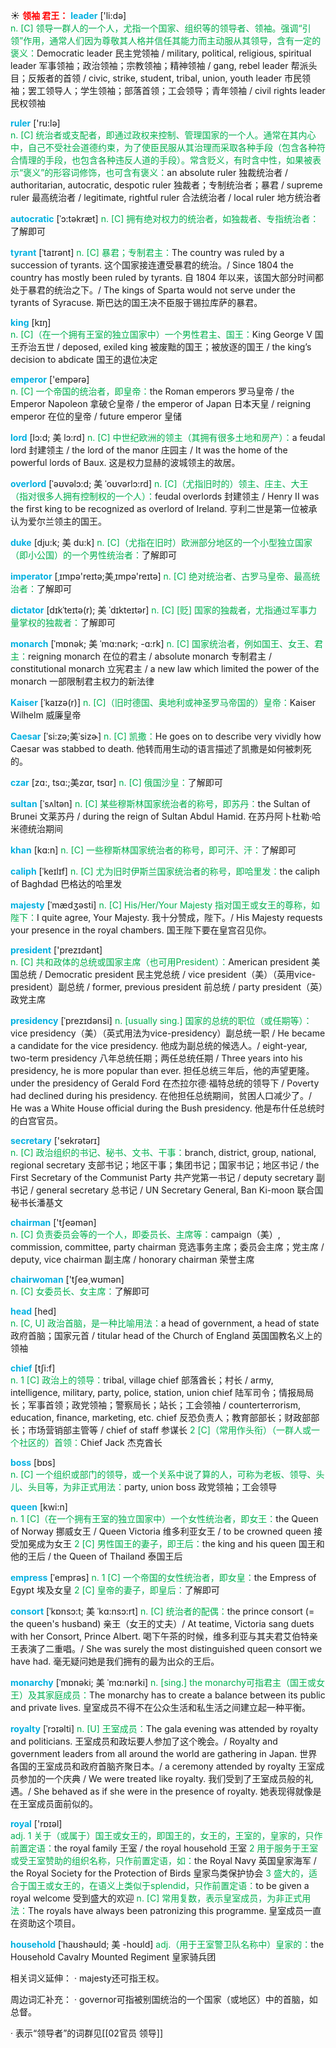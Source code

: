 ☀ <font color="red">**领袖 君王：**</font>
<font color="sky blue">**leader**</font> ['li:də]  
<font color="#00b050">n. [C] 领导一群人的一个人，尤指一个国家、组织等的领导者、领袖。强调“引领”作用，通常人们因为尊敬其人格并信任其能力而主动服从其领导，含有一定的褒义：</font>Democratic leader 民主党领袖 / military, political, religious, spiritual leader 军事领袖；政治领袖；宗教领袖；精神领袖 / gang, rebel leader 帮派头目；反叛者的首领 / civic, strike, student, tribal, union, youth leader 市民领袖；罢工领导人；学生领袖；部落首领；工会领导；青年领袖 / civil rights leader 民权领袖

<font color="sky blue">**ruler**</font> ['ru:lə]  
<font color="#00b050">n. [C] 统治者或支配者，即通过政权来控制、管理国家的一个人。通常在其内心中，自己不受社会道德约束，为了使臣民服从其治理而采取各种手段（包含各种符合情理的手段，也包含各种违反人道的手段）。常含贬义，有时含中性，如果被表示“褒义”的形容词修饰，也可含有褒义：</font>an absolute ruler 独裁统治者 / authoritarian, autocratic, despotic ruler 独裁者；专制统治者；暴君 / supreme ruler 最高统治者 / legitimate, rightful ruler 合法统治者 / local ruler 地方统治者
           
<font color="sky blue">**autocratic**</font> [ˈɔ:təkræt]
<font color="#00b050">n. [C] 拥有绝对权力的统治者，如独裁者、专指统治者：</font>了解即可
           
<font color="sky blue">**tyrant**</font> [ˈtaɪrənt]
<font color="#00b050">n. [C] 暴君；专制君主：</font>The country was ruled by a succession of tyrants. 这个国家接连遭受暴君的统治。/ Since 1804 the country has mostly been ruled by tyrants. 自 1804 年以来，该国大部分时间都处于暴君的统治之下。/ The kings of Sparta would not serve under the tyrants of Syracuse. 斯巴达的国王决不臣服于锡拉库萨的暴君。

<font color="sky blue">**king**</font> [kɪŋ]  
<font color="#00b050">n. [C]（在一个拥有王室的独立国家中）一个男性君主、国王：</font>King George V 国王乔治五世 / deposed, exiled king 被废黜的国王；被放逐的国王 / the king’s decision to abdicate 国王的退位决定 

<font color="sky blue">**emperor**</font> ['empərə]  
<font color="#00b050">n. [C] 一个帝国的统治者，即皇帝：</font>the Roman emperors 罗马皇帝 / the Emperor Napoleon 拿破仑皇帝 / the emperor of Japan 日本天皇 / reigning emperor 在位的皇帝 / future emperor 皇储
            
<font color="sky blue">**lord**</font> [lɔ:d; 美 lɔ:rd]
<font color="#00b050">n. [C] 中世纪欧洲的领主（其拥有很多土地和房产）：</font>a feudal lord 封建领主 / the lord of the manor 庄园主 / It was the home of the powerful lords of Baux. 这是权力显赫的波城领主的故居。
            
<font color="sky blue">**overlord**</font> [ˈəʊvəlɔ:d; 美 ˈoʊvərlɔ:rd]
<font color="#00b050">n. [C]（尤指旧时的）领主、庄主、大王（指对很多人拥有控制权的一个人）：</font>feudal overlords 封建领主 / Henry II was the first king to be recognized as overlord of Ireland. 亨利二世是第一位被承认为爱尔兰领主的国王。
           
<font color="sky blue">**duke**</font> [dju:k; 美 du:k]
<font color="#00b050">n. [C]（尤指在旧时）欧洲部分地区的一个小型独立国家（即小公国）的一个男性统治者：</font>了解即可            

<font color="sky blue">**imperator**</font> [ˌɪmpə'reɪtə;美ˌɪmpə'reɪtə]
<font color="#00b050">n. [C] 绝对统治者、古罗马皇帝、最高统治者：</font>了解即可

<font color="sky blue">**dictator**</font> [dɪkˈteɪtə(r); 美 ˈdɪkteɪtər]
<font color="#00b050">n. [C] [贬] 国家的独裁者，尤指通过军事力量掌权的独裁者：</font>了解即可

<font color="sky blue">**monarch**</font> [ˈmɒnək; 美 ˈmɑ:nərk; -ɑ:rk]
<font color="#00b050">n. [C] 国家统治者，例如国王、女王、君主：</font>reigning monarch 在位的君主 / absolute monarch 专制君主 / constitutional monarch 立宪君主 / a new law which limited the power of the monarch 一部限制君主权力的新法律
           
<font color="sky blue">**Kaiser**</font> [ˈkaɪzə(r)]
<font color="#00b050">n. [C]（旧时德国、奥地利或神圣罗马帝国的）皇帝：</font>Kaiser Wilhelm 威廉皇帝
           
<font color="sky blue">**Caesar**</font> [ˈsi:zə;美ˈsizɚ]
<font color="#00b050">n. [C] 凯撒：</font>He goes on to describe very vividly how Caesar was stabbed to death. 他转而用生动的语言描述了凯撒是如何被刺死的。
           
<font color="sky blue">**czar**</font> [zɑ:, tsɑ:;美zɑr, tsɑr]
<font color="#00b050">n. [C] 俄国沙皇：</font>了解即可

<font color="sky blue">**sultan**</font> [ˈsʌltən]
<font color="#00b050">n. [C] 某些穆斯林国家统治者的称号，即苏丹：</font>the Sultan of Brunei 文莱苏丹 / during the reign of Sultan Abdul Hamid. 在苏丹阿卜杜勒·哈米德统治期间

<font color="sky blue">**khan**</font> [kɑ:n]
<font color="#00b050">n. [C] 一些穆斯林国家统治者的称号，即可汗、汗：</font>了解即可

<font color="sky blue">**caliph**</font> [ˈkeɪlɪf]
<font color="#00b050">n. [C] 尤为旧时伊斯兰国家统治者的称号，即哈里发：</font>the caliph of Baghdad 巴格达的哈里发
          
<font color="sky blue">**majesty**</font> [ˈmædʒəsti]
<font color="#00b050">n. [C] His/Her/Your Majesty 指对国王或女王的尊称，如陛下：</font>I quite agree, Your Majesty. 我十分赞成，陛下。/ His Majesty requests your presence in the royal chambers. 国王陛下要在皇宫召见你。

<font color="sky blue">**president**</font> ['prezɪdənt]  
<font color="#00b050">n. [C] 共和政体的总统或国家主席（也可用President）：</font>American president 美国总统 / Democratic president 民主党总统 / vice president（美）（英用vice-president）副总统 / former, previous president 前总统 / party president（英）政党主席

<font color="sky blue">**presidency**</font> [ˈprezɪdənsi]
<font color="#00b050">n. [usually sing.] 国家的总统的职位（或任期等）：</font>vice presidency（美）（英式用法为vice-presidency）副总统一职 / He became a candidate for the vice presidency. 他成为副总统的候选人。/ eight-year, two-term presidency 八年总统任期；两任总统任期 / Three years into his presidency, he is more popular than ever. 担任总统三年后，他的声望更隆。under the presidency of Gerald Ford 在杰拉尔德·福特总统的领导下 / Poverty had declined during his presidency. 在他担任总统期间，贫困人口减少了。/ He was a White House official during the Bush presidency. 他是布什任总统时的白宫官员。

<font color="sky blue">**secretary**</font> ['sekrətərɪ]  
<font color="#00b050">n. [C] 政治组织的书记、秘书、文书、干事：</font>branch, district, group, national, regional secretary 支部书记；地区干事；集团书记；国家书记；地区书记 / the First Secretary of the Communist Party 共产党第一书记 / deputy secretary 副书记 / general secretary 总书记 / UN Secretary General, Ban Ki-moon 联合国秘书长潘基文

<font color="sky blue">**chairman**</font> ['tʃeəmən]  
<font color="#00b050">n. [C] 负责委员会等的一个人，即委员长、主席等：</font>campaign（美）, commission, committee, party chairman 竞选事务主席；委员会主席；党主席 / deputy, vice chairman 副主席 / honorary chairman 荣誉主席

<font color="sky blue">**chairwoman**</font> ['tʃeə͵wʊmən]  
<font color="#00b050">n. [C] 女委员长、女主席：</font>了解即可

<font color="sky blue">**head**</font> [hed]  
<font color="#00b050">n. [C, U] 政治首脑，是一种比喻用法：</font>a head of government, a head of state 政府首脑；国家元首 / titular head of the Church of England 英国国教名义上的领袖

<font color="sky blue">**chief**</font> [tʃi:f]  
<font color="#00b050">n. 1 [C] 政治上的领导：</font>tribal, village chief 部落酋长；村长 / army, intelligence, military, party, police, station, union chief 陆军司令；情报局局长；军事首领；政党领袖；警察局长；站长；工会领袖 / counterterrorism, education, finance, marketing, etc. chief 反恐负责人；教育部部长；财政部部长；市场营销部主管等 / chief of staff 参谋长 <font color="#00b050">2 [C]（常用作头衔）（一群人或一个社区的）首领：</font>Chief Jack 杰克酋长

<font color="sky blue">**boss**</font> [bɒs]  
<font color="#00b050">n. [C] 一个组织或部门的领导，或一个关系中说了算的人，可称为老板、领导、头儿、头目等，为非正式用法：</font>party, union boss 政党领袖；工会领导

<font color="sky blue">**queen**</font> [kwi:n]  
<font color="#00b050">n. 1 [C]（在一个拥有王室的独立国家中）一个女性统治者，即女王：</font>the Queen of Norway 挪威女王 / Queen Victoria 维多利亚女王 / to be crowned queen 接受加冕成为女王 <font color="#00b050">2 [C] 男性国王的妻子，即王后：</font>the king and his queen 国王和他的王后 / the Queen of Thailand 泰国王后

<font color="sky blue">**empress**</font> [ˈemprəs]
<font color="#00b050">n. 1 [C] 一个帝国的女性统治者，即女皇：</font>the Empress of Egypt 埃及女皇 <font color="#00b050">2 [C] 皇帝的妻子，即皇后：</font>了解即可    
           
<font color="sky blue">**consort**</font> [ˈkɒnsɔ:t; 美 ˈkɑ:nsɔ:rt]
<font color="#00b050">n. [C] 统治者的配偶：</font>the prince consort (= the queen's husband) 亲王（女王的丈夫）/ At teatime, Victoria sang duets with her Consort, Prince Albert. 喝下午茶的时候，维多利亚与其夫君艾伯特亲王表演了二重唱。/ She was surely the most distinguished queen consort we have had. 毫无疑问她是我们拥有的最为出众的王后。           
           
<font color="sky blue">**monarchy**</font> [ˈmɒnəki; 美 ˈmɑ:nərki]
<font color="#00b050">n. [sing.] the monarchy可指君主（国王或女王）及其家庭成员：</font>The monarchy has to create a balance between its public and private lives. 皇室成员不得不在公众生活和私生活之间建立起一种平衡。

<font color="sky blue">**royalty**</font> [ˈrɔɪəlti]
<font color="#00b050">n. [U] 王室成员：</font>The gala evening was attended by royalty and politicians. 王室成员和政坛要人参加了这个晚会。/ Royalty and government leaders from all around the world are gathering in Japan. 世界各国的王室成员和政府首脑齐聚日本。/ a ceremony attended by royalty 王室成员参加的一个庆典 / We were treated like royalty. 我们受到了王室成员般的礼遇。/ She behaved as if she were in the presence of royalty. 她表现得就像是在王室成员面前似的。

<font color="sky blue">**royal**</font> ['rɒɪəl]  
<font color="#00b050">adj. 1 关于（或属于）国王或女王的，即国王的，女王的，王室的，皇家的，只作前置定语：</font>the royal family 王室 / the royal household 王室 <font color="#00b050">2 用于服务于王室或受王室赞助的组织名称，只作前置定语，如：</font>the Royal Navy 英国皇家海军 / the Royal Society for the Protection of Birds 皇家鸟类保护协会 <font color="#00b050">3 盛大的，适合于国王或女王的，在语义上类似于splendid，只作前置定语：</font>to be given a royal welcome 受到盛大的欢迎 <font color="#00b050">n. [C] 常用复数，表示皇室成员，为非正式用法：</font>The royals have always been patronizing this programme. 皇室成员一直在资助这个项目。
           
<font color="sky blue">**household**</font> [ˈhaʊshəʊld; 美 -hoʊld]
<font color="#00b050">adj.（用于王室警卫队名称中）皇家的：</font>the Household Cavalry Mounted Regiment 皇家骑兵团

相关词义延伸：
· majesty还可指王权。

周边词汇补充：
· governor可指被别国统治的一个国家（或地区）中的首脑，如总督。

· 表示“领导者”的词群见[[02官员 领导]]
